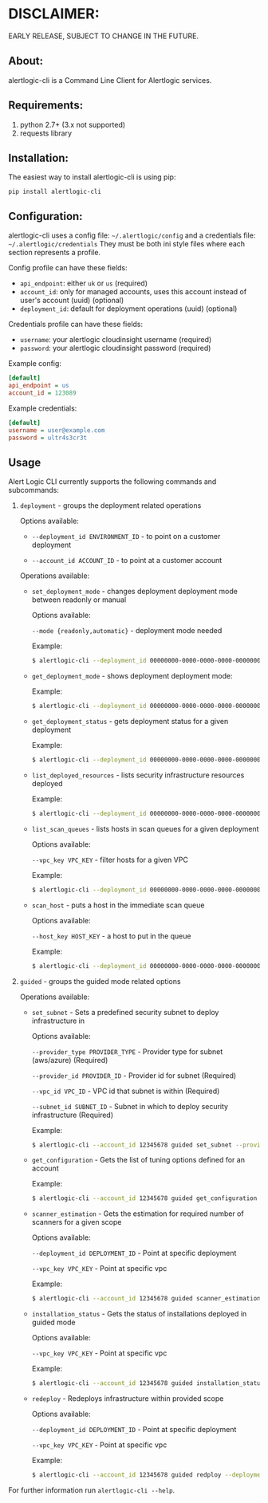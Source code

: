 # DISCLAIMER:
EARLY RELEASE, SUBJECT TO CHANGE IN THE FUTURE.

## About:

alertlogic-cli is a Command Line Client for Alertlogic services.

## Requirements:

1. python 2.7+ (3.x not supported)
1. requests library

## Installation:

The easiest way to install alertlogic-cli is using pip:

```pip install alertlogic-cli```

## Configuration:

alertlogic-cli uses a config file: `~/.alertlogic/config` and a credentials file: `~/.alertlogic/credentials`
They must be both ini style files where each section represents a profile.

Config profile can have these fields:

* `api_endpoint`: either `uk` or `us` (required)
* `account_id`: only for managed accounts, uses this account instead of user's account (uuid) (optional)
* `deployment_id`: default for deployment operations (uuid) (optional)

Credentials profile can have these fields:

* `username`: your alertlogic cloudinsight username (required)
* `password`: your alertlogic cloudinsight password (required)


Example config:

``` ini
[default]
api_endpoint = us
account_id = 123089
```

Example credentials:

``` ini
[default]
username = user@example.com
password = ultr4s3cr3t
```

## Usage

Alert Logic CLI currently supports the following commands and subcommands:

1. `deployment` - groups the deployment related operations

    Options available:

    * `--deployment_id ENVIRONMENT_ID` - to point on a customer deployment

    * `--account_id ACCOUNT_ID` - to point at a customer account

    Operations available:

    * `set_deployment_mode` - changes deployment deployment mode between readonly or manual

        Options available:

        `--mode {readonly,automatic}` - deployment mode needed

        Example:
        ``` bash
        $ alertlogic-cli --deployment_id 00000000-0000-0000-0000-000000000000 deployment set_deployment_mode --mode readonly
        ```

    * `get_deployment_mode` - shows deployment deployment mode:

        Example:
        ``` bash
        $ alertlogic-cli --deployment_id 00000000-0000-0000-0000-000000000000 deployment get_deployment_mode
        ```

    * `get_deployment_status` - gets deployment status for a given deployment

        Example:
        ``` bash
        $ alertlogic-cli --deployment_id 00000000-0000-0000-0000-000000000000 deployment get_deployment_status
        ```

    * `list_deployed_resources` - lists security infrastructure resources deployed

        Example:
        ``` bash
        $ alertlogic-cli --deployment_id 00000000-0000-0000-0000-000000000000 deployment list_deployed_resources
        ```

    * `list_scan_queues` - lists hosts in scan queues for a given deployment

        Options available:

        `--vpc_key VPC_KEY` - filter hosts for a given VPC

        Example:
        ``` bash
        $ alertlogic-cli --deployment_id 00000000-0000-0000-0000-000000000000 deployment list_scan_queues
        ```

    * `scan_host` - puts a host in the immediate scan queue

        Options available:

        `--host_key HOST_KEY` - a host to put in the queue

        Example:
        ``` bash
        $ alertlogic-cli --deployment_id 00000000-0000-0000-0000-000000000000 deployment scan_host --host_key /aws/us-east-1/host/i-00000000000000000
        ```

2. `guided` - groups the guided mode related options

    Operations available:

    * `set_subnet` - Sets a predefined security subnet to deploy infrastructure in

        Options available:

        `--provider_type PROVIDER_TYPE` - Provider type for subnet (aws/azure) (Required)

        `--provider_id PROVIDER_ID` - Provider id for subnet (Required)

        `--vpc_id VPC_ID` - VPC id that subnet is within (Required)

        `--subnet_id SUBNET_ID` - Subnet in which to deploy security infrastructure (Required)

        Example:
        ``` bash
        $ alertlogic-cli --account_id 12345678 guided set_subnet --provider_type aws --provider_id 123456789012 --vpc_id vpc-12345678 --subnet_id subnet-12345678
        ```

    * `get_configuration` - Gets the list of tuning options defined for an account

        Example:
        ``` bash
        $ alertlogic-cli --account_id 12345678 guided get_configuration
        ```

    * `scanner_estimation` - Gets the estimation for required number of scanners for a given scope

        Options available:

        `--deployment_id DEPLOYMENT_ID` - Point at specific deployment

        `--vpc_key VPC_KEY` - Point at specific vpc

        Example:
        ``` bash
        $ alertlogic-cli --account_id 12345678 guided scanner_estimation --deployment_id 00000000-0000-0000-0000-000000000000 --vpc_key vpc-12345678
        ```

    * `installation_status` - Gets the status of installations deployed in guided mode

        Options available:

        `--vpc_key VPC_KEY` - Point at specific vpc

        Example:
        ``` bash
        $ alertlogic-cli --account_id 12345678 guided installation_status --vpc_key vpc-12345678
        ```

    * `redeploy` - Redeploys infrastructure within provided scope

        Options available:

        `--deployment_id DEPLOYMENT_ID` - Point at specific deployment

        `--vpc_key VPC_KEY` - Point at specific vpc

        Example:
        ``` bash
        $ alertlogic-cli --account_id 12345678 guided redploy --deployment_id 00000000-0000-0000-0000-000000000000 --vpc_key vpc-12345678
        ```


For further information run `alertlogic-cli --help`.
